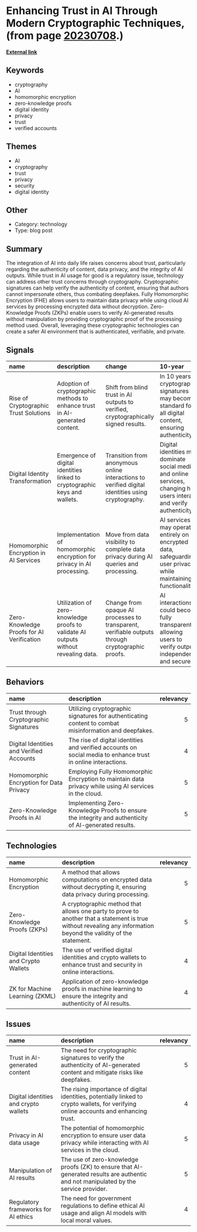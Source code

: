# __Enhancing Trust in AI Through Modern Cryptographic Techniques__, (from page [20230708](https://kghosh.substack.com/p/20230708).)

__[External link](https://randhindi.substack.com/p/making-ai-safer-with-cryptography?)__



## Keywords

* cryptography
* AI
* homomorphic encryption
* zero-knowledge proofs
* digital identity
* privacy
* trust
* verified accounts

## Themes

* AI
* cryptography
* trust
* privacy
* security
* digital identity

## Other

* Category: technology
* Type: blog post

## Summary

The integration of AI into daily life raises concerns about trust, particularly regarding the authenticity of content, data privacy, and the integrity of AI outputs. While trust in AI usage for good is a regulatory issue, technology can address other trust concerns through cryptography. Cryptographic signatures can help verify the authenticity of content, ensuring that authors cannot impersonate others, thus combating deepfakes. Fully Homomorphic Encryption (FHE) allows users to maintain data privacy while using cloud AI services by processing encrypted data without decryption. Zero-Knowledge Proofs (ZKPs) enable users to verify AI-generated results without manipulation by providing cryptographic proof of the processing method used. Overall, leveraging these cryptographic technologies can create a safer AI environment that is authenticated, verifiable, and private.

## Signals

| name                                      | description                                                                         | change                                                                                           | 10-year                                                                                                                | driving-force                                                                                              |   relevancy |
|:------------------------------------------|:------------------------------------------------------------------------------------|:-------------------------------------------------------------------------------------------------|:-----------------------------------------------------------------------------------------------------------------------|:-----------------------------------------------------------------------------------------------------------|------------:|
| Rise of Cryptographic Trust Solutions     | Adoption of cryptographic methods to enhance trust in AI-generated content.         | Shift from blind trust in AI outputs to verified, cryptographically signed results.              | In 10 years, cryptographic signatures may become standard for all digital content, ensuring authenticity.              | The need for trust in AI technologies, driven by increasing concerns over misinformation and manipulation. |           4 |
| Digital Identity Transformation           | Emergence of digital identities linked to cryptographic keys and wallets.           | Transition from anonymous online interactions to verified digital identities using cryptography. | Digital identities may dominate social media and online services, changing how users interact and verify authenticity. | The push for accountability and trust in online interactions, highlighted by regulatory developments.      |           5 |
| Homomorphic Encryption in AI Services     | Implementation of homomorphic encryption for privacy in AI processing.              | Move from data visibility to complete data privacy during AI queries and processing.             | AI services may operate entirely on encrypted data, safeguarding user privacy while maintaining functionality.         | Growing demand for privacy and data protection in the age of digital services and AI.                      |           5 |
| Zero-Knowledge Proofs for AI Verification | Utilization of zero-knowledge proofs to validate AI outputs without revealing data. | Change from opaque AI processes to transparent, verifiable outputs through cryptographic proofs. | AI interactions could become fully transparent, allowing users to verify outputs independently and securely.           | Increasing scrutiny of AI systems and the need for transparency to build user trust.                       |           4 |

## Behaviors

| name                                     | description                                                                                                   |   relevancy |
|:-----------------------------------------|:--------------------------------------------------------------------------------------------------------------|------------:|
| Trust through Cryptographic Signatures   | Utilizing cryptographic signatures for authenticating content to combat misinformation and deepfakes.         |           5 |
| Digital Identities and Verified Accounts | The rise of digital identities and verified accounts on social media to enhance trust in online interactions. |           4 |
| Homomorphic Encryption for Data Privacy  | Employing Fully Homomorphic Encryption to maintain data privacy while using AI services in the cloud.         |           5 |
| Zero-Knowledge Proofs in AI              | Implementing Zero-Knowledge Proofs to ensure the integrity and authenticity of AI-generated results.          |           5 |

## Technologies

| name                                  | description                                                                                                                                                       |   relevancy |
|:--------------------------------------|:------------------------------------------------------------------------------------------------------------------------------------------------------------------|------------:|
| Homomorphic Encryption                | A method that allows computations on encrypted data without decrypting it, ensuring data privacy during processing.                                               |           5 |
| Zero-Knowledge Proofs (ZKPs)          | A cryptographic method that allows one party to prove to another that a statement is true without revealing any information beyond the validity of the statement. |           5 |
| Digital Identities and Crypto Wallets | The use of verified digital identities and crypto wallets to enhance trust and security in online interactions.                                                   |           4 |
| ZK for Machine Learning (ZKML)        | Application of zero-knowledge proofs in machine learning to ensure the integrity and authenticity of AI results.                                                  |           4 |

## Issues

| name                                  | description                                                                                                                           |   relevancy |
|:--------------------------------------|:--------------------------------------------------------------------------------------------------------------------------------------|------------:|
| Trust in AI-generated content         | The need for cryptographic signatures to verify the authenticity of AI-generated content and mitigate risks like deepfakes.           |           5 |
| Digital identities and crypto wallets | The rising importance of digital identities, potentially linked to crypto wallets, for verifying online accounts and enhancing trust. |           4 |
| Privacy in AI data usage              | The potential of homomorphic encryption to ensure user data privacy while interacting with AI services in the cloud.                  |           5 |
| Manipulation of AI results            | The use of zero-knowledge proofs (ZK) to ensure that AI-generated results are authentic and not manipulated by the service provider.  |           5 |
| Regulatory frameworks for AI ethics   | The need for government regulations to define ethical AI usage and align AI models with local moral values.                           |           4 |